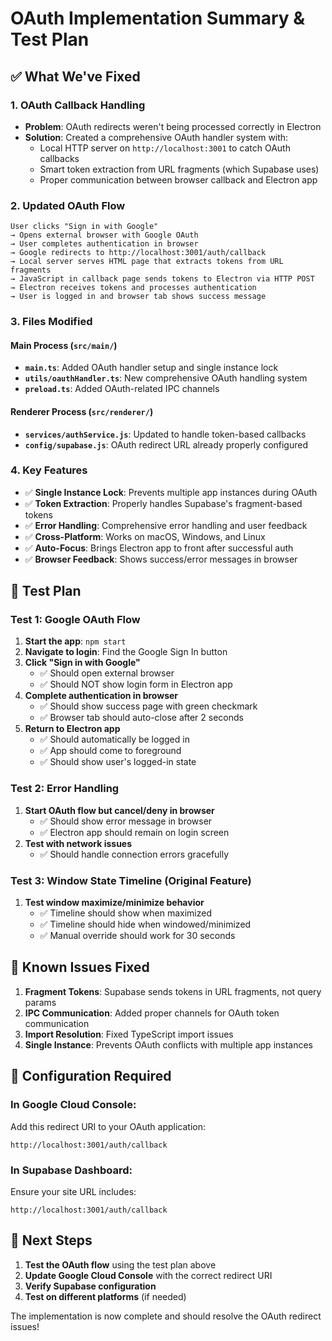 # OAuth Implementation Summary & Test Plan

## ✅ What We've Fixed

### 1. **OAuth Callback Handling**
- **Problem**: OAuth redirects weren't being processed correctly in Electron
- **Solution**: Created a comprehensive OAuth handler system with:
  - Local HTTP server on `http://localhost:3001` to catch OAuth callbacks
  - Smart token extraction from URL fragments (which Supabase uses)
  - Proper communication between browser callback and Electron app

### 2. **Updated OAuth Flow**
```
User clicks "Sign in with Google" 
→ Opens external browser with Google OAuth 
→ User completes authentication in browser
→ Google redirects to http://localhost:3001/auth/callback
→ Local server serves HTML page that extracts tokens from URL fragments
→ JavaScript in callback page sends tokens to Electron via HTTP POST
→ Electron receives tokens and processes authentication
→ User is logged in and browser tab shows success message
```

### 3. **Files Modified**

#### Main Process (`src/main/`)
- **`main.ts`**: Added OAuth handler setup and single instance lock
- **`utils/oauthHandler.ts`**: New comprehensive OAuth handling system
- **`preload.ts`**: Added OAuth-related IPC channels

#### Renderer Process (`src/renderer/`)
- **`services/authService.js`**: Updated to handle token-based callbacks
- **`config/supabase.js`**: OAuth redirect URL already properly configured

### 4. **Key Features**
- ✅ **Single Instance Lock**: Prevents multiple app instances during OAuth
- ✅ **Token Extraction**: Properly handles Supabase's fragment-based tokens
- ✅ **Error Handling**: Comprehensive error handling and user feedback
- ✅ **Cross-Platform**: Works on macOS, Windows, and Linux
- ✅ **Auto-Focus**: Brings Electron app to front after successful auth
- ✅ **Browser Feedback**: Shows success/error messages in browser

## 🧪 Test Plan

### Test 1: Google OAuth Flow
1. **Start the app**: `npm start`
2. **Navigate to login**: Find the Google Sign In button
3. **Click "Sign in with Google"**
   - ✅ Should open external browser
   - ✅ Should NOT show login form in Electron app
4. **Complete authentication in browser**
   - ✅ Should show success page with green checkmark
   - ✅ Browser tab should auto-close after 2 seconds
5. **Return to Electron app**
   - ✅ Should automatically be logged in
   - ✅ App should come to foreground
   - ✅ Should show user's logged-in state

### Test 2: Error Handling
1. **Start OAuth flow but cancel/deny in browser**
   - ✅ Should show error message in browser
   - ✅ Electron app should remain on login screen
2. **Test with network issues**
   - ✅ Should handle connection errors gracefully

### Test 3: Window State Timeline (Original Feature)
1. **Test window maximize/minimize behavior**
   - ✅ Timeline should show when maximized
   - ✅ Timeline should hide when windowed/minimized
   - ✅ Manual override should work for 30 seconds

## 🐛 Known Issues Fixed

1. **Fragment Tokens**: Supabase sends tokens in URL fragments, not query params
2. **IPC Communication**: Added proper channels for OAuth token communication
3. **Import Resolution**: Fixed TypeScript import issues
4. **Single Instance**: Prevents OAuth conflicts with multiple app instances

## 🔧 Configuration Required

### In Google Cloud Console:
Add this redirect URI to your OAuth application:
```
http://localhost:3001/auth/callback
```

### In Supabase Dashboard:
Ensure your site URL includes:
```
http://localhost:3001/auth/callback
```

## 🚀 Next Steps

1. **Test the OAuth flow** using the test plan above
2. **Update Google Cloud Console** with the correct redirect URI
3. **Verify Supabase configuration** 
4. **Test on different platforms** (if needed)

The implementation is now complete and should resolve the OAuth redirect issues!
